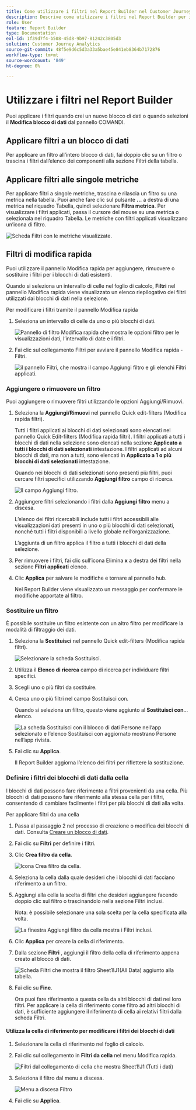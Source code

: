 ```yaml
---
title: Come utilizzare i filtri nel Report Builder nel Customer Journey Analytics
description: Descrive come utilizzare i filtri nel Report Builder per il Customer Journey Analytics
role: User
feature: Report Builder
type: Documentation
exl-id: 1f39d7f4-b508-45d8-9b97-81242c3805d3
solution: Customer Journey Analytics
source-git-commit: 48f5e9d6c5d3a33a5bae45e841eb8364b7172876
workflow-type: tm+mt
source-wordcount: '849'
ht-degree: 0%

---
```


# Utilizzare i filtri nel Report Builder

Puoi applicare i filtri quando crei un nuovo blocco di dati o quando selezioni il **Modifica blocco di dati** dal pannello COMANDI.

## Applicare filtri a un blocco di dati

Per applicare un filtro all’intero blocco di dati, fai doppio clic su un filtro o trascina i filtri dall’elenco dei componenti alla sezione Filtri della tabella.

## Applicare filtri alle singole metriche

Per applicare filtri a singole metriche, trascina e rilascia un filtro su una metrica nella tabella. Puoi anche fare clic sul pulsante **...** a destra di una metrica nel riquadro Tabella, quindi selezionare **Filtra metrica**. Per visualizzare i filtri applicati, passa il cursore del mouse su una metrica o selezionala nel riquadro Tabella. Le metriche con filtri applicati visualizzano un’icona di filtro.

![Scheda Filtri con le metriche visualizzate.](./assets/filter_by.png)

## Filtri di modifica rapida

Puoi utilizzare il pannello Modifica rapida per aggiungere, rimuovere o sostituire i filtri per i blocchi di dati esistenti.

Quando si seleziona un intervallo di celle nel foglio di calcolo, **Filtri** nel pannello Modifica rapida viene visualizzato un elenco riepilogativo dei filtri utilizzati dai blocchi di dati nella selezione.

Per modificare i filtri tramite il pannello Modifica rapida

1. Seleziona un intervallo di celle da uno o più blocchi di dati.

   ![Pannello di filtro Modifica rapida che mostra le opzioni filtro per le visualizzazioni dati, l’intervallo di date e i filtri.](./assets/select_multiple_dbs.png)

1. Fai clic sul collegamento Filtri per avviare il pannello Modifica rapida - Filtri.

   ![il pannello Filtri, che mostra il campo Aggiungi filtro e gli elenchi Filtri applicati.](./assets/quick_edit_filters.png)

### Aggiungere o rimuovere un filtro

Puoi aggiungere o rimuovere filtri utilizzando le opzioni Aggiungi/Rimuovi.

1. Seleziona la **Aggiungi/Rimuovi** nel pannello Quick edit-filters (Modifica rapida filtri).

   Tutti i filtri applicati ai blocchi di dati selezionati sono elencati nel pannello Quick Edit-filters (Modifica rapida filtri). I filtri applicati a tutti i blocchi di dati nella selezione sono elencati nella sezione **Applicato a tutti i blocchi di dati selezionati** intestazione. I filtri applicati ad alcuni blocchi di dati, ma non a tutti, sono elencati in **Applicato a 1 o più blocchi di dati selezionati** intestazione.

   Quando nei blocchi di dati selezionati sono presenti più filtri, puoi cercare filtri specifici utilizzando **Aggiungi filtro** campo di ricerca.

   ![Il campo Aggiungi filtro.](./assets/add_filter.png)

1. Aggiungere filtri selezionando i filtri dalla **Aggiungi filtro** menu a discesa.

   L’elenco dei filtri ricercabili include tutti i filtri accessibili alle visualizzazioni dati presenti in uno o più blocchi di dati selezionati, nonché tutti i filtri disponibili a livello globale nell’organizzazione.

   L’aggiunta di un filtro applica il filtro a tutti i blocchi di dati della selezione.

1. Per rimuovere i filtri, fai clic sull’icona Elimina **x** a destra dei filtri nella sezione **Filtri applicati** elenco.

1. Clic **Applica** per salvare le modifiche e tornare al pannello hub.

   Nel Report Builder viene visualizzato un messaggio per confermare le modifiche apportate al filtro.

### Sostituire un filtro

È possibile sostituire un filtro esistente con un altro filtro per modificare la modalità di filtraggio dei dati.

1. Seleziona la **Sostituisci** nel pannello Quick edit-filters (Modifica rapida filtri).

   ![Selezionare la scheda Sostituisci.](./assets/replace_filter.png)

1. Utilizza il **Elenco di ricerca** campo di ricerca per individuare filtri specifici.

1. Scegli uno o più filtri da sostituire.

1. Cerca uno o più filtri nel campo Sostituisci con.

   Quando si seleziona un filtro, questo viene aggiunto al **Sostituisci con**... elenco.

   ![La scheda Sostituisci con il blocco di dati Persone nell’app selezionato e l’elenco Sostituisci con aggiornato mostrano Persone nell’app rivista.](./assets/replace_screen_new.png)

1. Fai clic su **Applica**.

   Il Report Builder aggiorna l’elenco dei filtri per riflettere la sostituzione.

### Definire i filtri dei blocchi di dati dalla cella

I blocchi di dati possono fare riferimento a filtri provenienti da una cella. Più blocchi di dati possono fare riferimento alla stessa cella per i filtri, consentendo di cambiare facilmente i filtri per più blocchi di dati alla volta.

Per applicare filtri da una cella

1. Passa al passaggio 2 nel processo di creazione o modifica dei blocchi di dati. Consulta [Creare un blocco di dati](./create-a-data-block.md).
1. Fai clic su **Filtri** per definire i filtri.
1. Clic **Crea filtro da cella**.

   ![Icona Crea filtro da cella.](./assets/create-filter-from-cell.png)

1. Seleziona la cella dalla quale desideri che i blocchi di dati facciano riferimento a un filtro.

1. Aggiungi alla cella la scelta di filtri che desideri aggiungere facendo doppio clic sul filtro o trascinandolo nella sezione Filtri inclusi.

   Nota: è possibile selezionare una sola scelta per la cella specificata alla volta.

   ![La finestra Aggiungi filtro da cella mostra i Filtri inclusi.](./assets/select-filters.png)

1. Clic **Applica** per creare la cella di riferimento.

1. Dalla sezione **Filtri** , aggiungi il filtro della cella di riferimento appena creato al blocco di dati.

   ![Scheda Filtri che mostra il filtro Sheet1!J1(All Data) aggiunto alla tabella.](./assets/reference-cell-filter.png)

1. Fai clic su **Fine**.

   Ora puoi fare riferimento a questa cella da altri blocchi di dati nei loro filtri. Per applicare la cella di riferimento come filtro ad altri blocchi di dati, è sufficiente aggiungere il riferimento di cella ai relativi filtri dalla scheda Filtri.

#### Utilizza la cella di riferimento per modificare i filtri dei blocchi di dati

1. Selezionare la cella di riferimento nel foglio di calcolo.

1. Fai clic sul collegamento in **Filtri da cella** nel menu Modifica rapida.

   ![Filtri dal collegamento di cella che mostra Sheet1!J1 (Tutti i dati)](./assets/filters-from-cell-link.png)

1. Seleziona il filtro dal menu a discesa.

   ![Menu a discesa Filtro](./assets/filter-drop-down.png)

1. Fai clic su **Applica**.
